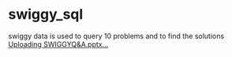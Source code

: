 # swiggy_sql
swiggy data  is used to query 10 problems and to find the solutions 
[Uploading SWIGGYQ&A.pptx…]()
